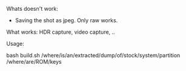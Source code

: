 Whats doesn't work:

 - Saving the shot as jpeg. Only raw works.


What works:
HDR capture, video capture, ..

Usage:

bash build.sh /where/is/an/extracted/dump/of/stock/system/partition /where/are/ROM/keys



